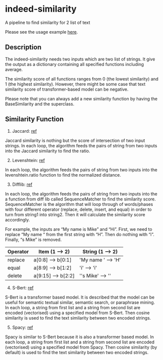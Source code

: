 # indeed-similarity
A pipeline to find similarity for 2 list of text

Please see the usage example [here](examples/similairty.ipynb).

## Description

The indeed-similarity needs two inputs which are two list of strings. It give the output as a dictionary containing all specified functions including average.

The similarity score of all functions ranges from 0 (the lowest similarity) and 1 (the highest similarity). However, there might be some case that text similarity score of transformer-based model can be negative.

  Please note that you can always add a new similarity function by having the BaseSimilarity and the superclass.

## Similarity Function

1. Jaccard: [ref](https://www.educative.io/answers/what-is-the-jaccard-similarity-measure-in-nlp#)
  
  Jaccard similarity is nothing but the score of intersection of two input strings. In each loop, the algorithm feeds the pairs of string from two inputs into the Jaccard similarity to find the ratio.

2. Levenshtein: [ref](https://maxbachmann.github.io/Levenshtein/levenshtein.html)
  
  In each loop, the algorithm feeds the pairs of string from two inputs into the levenshtein.ratio function to find the normalized distance.

3. Difflib: [ref](https://docs.python.org/3/library/difflib.html)
  
  In each loop, the algorithm feeds the pairs of string from two inputs into the a function from diff lib called SequenceMatcher to find the similarity score. SequenceMatcher is the algorithm that will loop through of words/phases with four different operator (replace, delete, insert, and equal) in order to turn from string1 into string2. Then it will calculate the similarity score accordingly.
  
  For example, the inputs are “My name is Mike” and “Hi”. First, we need to replace “My name “ from the first string with “H”. Then do nothing with “i”. Finally, “s Mike” is removed.


  | Operator 	| Item (1 --> 2)     	| String (1 --> 2)   	|
  |----------	|--------------------	|--------------------	|
  | replace  	| a[0:8] --> b[0:1]  	| 'My name ' --> 'H' 	|
  | equal    	| a[8:9] --> b[1:2]  	| 'i' --> 'i'        	|
  | delete   	| a[9:15] --> b[2:2] 	| ''s Mike' --> ''   	|


4. S-Bert: [ref](https://www.sbert.net/)
  
  S-Bert is a transformer based model. It is described that the model can be useful for semantic textual similar, semantic search, or paraphrase mining. In each loop, a string from first list and a string from second list are encoded (vectorised) using a specified model from S-Bert. Then cosine similarity is used to find the text similarity between two encoded strings.

5. Spacy: [ref](https://spacy.io/usage/linguistic-features)
  
  Spacy is similar to S-Bert because it is also a transformer based model. In each loop, a string from first list and a string from second list are encoded (vectorised) using a specified model from Spacy. Then cosine similarity (by default) is used to find the text similarity between two encoded strings.

